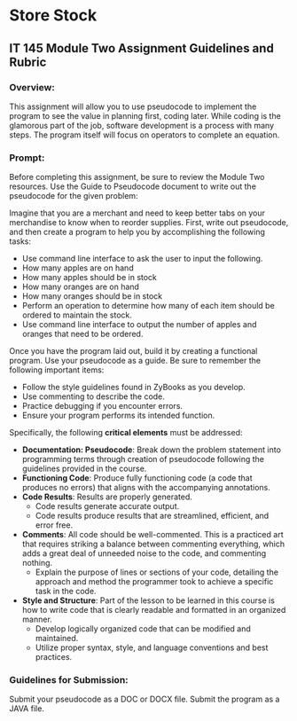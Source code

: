 # Store Stock
## IT 145 Module Two Assignment Guidelines and Rubric
### Overview: 
This assignment will allow you to use pseudocode to implement the program to see the value in planning first, coding later. While coding is the
glamorous part of the job, software development is a process with many steps. The program itself will focus on operators to complete an equation.
### Prompt: 
Before completing this assignment, be sure to review the Module Two resources. Use the Guide to Pseudocode document to write out the pseudocode
for the given problem:

Imagine that you are a merchant and need to keep better tabs on your merchandise to know when to reorder supplies. First, write out pseudocode, and then
create a program to help you by accomplishing the following tasks:
- Use command line interface to ask the user to input the following.
- How many apples are on hand
- How many apples should be in stock
- How many oranges are on hand
- How many oranges should be in stock
- Perform an operation to determine how many of each item should be ordered to maintain the stock.
- Use command line interface to output the number of apples and oranges that need to be ordered.

Once you have the program laid out, build it by creating a functional program. Use your pseudocode as a guide. Be sure to remember the following important
items:
- Follow the style guidelines found in ZyBooks as you develop.
- Use commenting to describe the code.
- Practice debugging if you encounter errors.
- Ensure your program performs its intended function.

Specifically, the following **critical elements** must be addressed:
- **Documentation: Pseudocode**: Break down the problem statement into programming terms through creation of pseudocode following the guidelines
provided in the course.
- **Functioning Code**: Produce fully functioning code (a code that produces no errors) that aligns with the accompanying annotations.
- **Code Results**: Results are properly generated.
    -   Code results generate accurate output.
    -   Code results produce results that are streamlined, efficient, and error free.
- **Comments**: All code should be well-commented. This is a practiced art that requires striking a balance between commenting everything, which adds a
great deal of unneeded noise to the code, and commenting nothing.
    -   Explain the purpose of lines or sections of your code, detailing the approach and method the programmer took to achieve a specific task in the
code.
- **Style and Structure**: Part of the lesson to be learned in this course is how to write code that is clearly readable and formatted in an organized manner.
    -   Develop logically organized code that can be modified and maintained.
    -   Utilize proper syntax, style, and language conventions and best practices.

### Guidelines for Submission: 
Submit your pseudocode as a DOC or DOCX file. Submit the program as a JAVA file.
